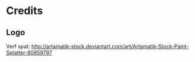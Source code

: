 # Credits

## Logo
Verf spat: http://artamatik-stock.deviantart.com/art/Artamatik-Stock-Paint-Splatter-80859797